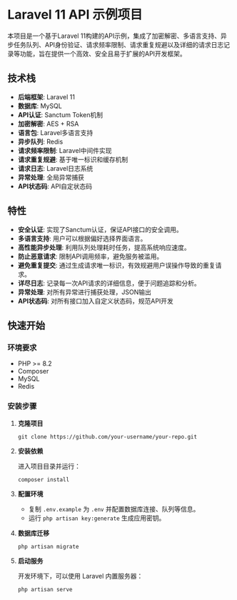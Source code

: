 # Laravel 11 API 示例项目

本项目是一个基于Laravel 11构建的API示例，集成了加密解密、多语言支持、异步任务队列、API身份验证、请求频率限制、请求重复规避以及详细的请求日志记录等功能，旨在提供一个高效、安全且易于扩展的API开发框架。

## 技术栈

- **后端框架**: Laravel 11
- **数据库**: MySQL
- **API认证**: Sanctum Token机制
- **加密解密**: AES + RSA
- **语言包**: Laravel多语言支持
- **异步队列**: Redis
- **请求频率限制**: Laravel中间件实现
- **请求重复规避**: 基于唯一标识和缓存机制
- **请求日志**: Laravel日志系统
- **异常处理**: 全局异常捕获
- **API状态码**: API自定状态码

## 特性

- **安全认证**: 实现了Sanctum认证，保证API接口的安全调用。
- **多语言支持**: 用户可以根据偏好选择界面语言。
- **高性能异步处理**: 利用队列处理耗时任务，提高系统响应速度。
- **防止恶意请求**: 限制API调用频率，避免服务被滥用。
- **避免重复提交**: 通过生成请求唯一标识，有效规避用户误操作导致的重复请求。
- **详尽日志**: 记录每一次API请求的详细信息，便于问题追踪和分析。
- **异常处理**: 对所有异常进行捕获处理，JSON输出
- **API状态码**: 对所有接口加入自定义状态码，规范API开发

## 快速开始

### 环境要求

- PHP >= 8.2
- Composer
- MySQL
- Redis

### 安装步骤

1. **克隆项目**

   `git clone https://github.com/your-username/your-repo.git`
   
2. **安装依赖**

   进入项目目录并运行：
   
	`composer install`
	
3. **配置环境**

   - 复制 `.env.example` 为 `.env` 并配置数据库连接、队列等信息。
   - 运行 `php artisan key:generate` 生成应用密钥。

4. **数据库迁移**

	`php artisan migrate`
	
5. **启动服务**

   开发环境下，可以使用 Laravel 内置服务器：

	`php artisan serve`

	

   